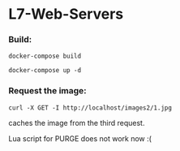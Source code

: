 # L7-Web-Servers
 
### Build:
```
docker-compose build

docker-compose up -d
```

### Request the image:
```
curl -X GET -I http://localhost/images2/1.jpg
```

caches the image from the third request.

Lua script for PURGE does not work now :(
